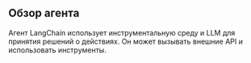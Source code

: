 ## Обзор агента

Агент LangChain использует инструментальную среду и LLM для принятия решений о действиях. Он может вызывать внешние API и использовать инструменты.
